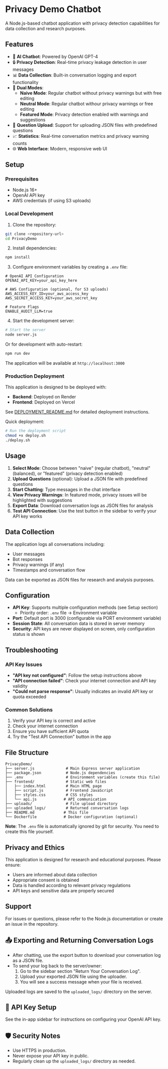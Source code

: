 # Privacy Demo Chatbot

A Node.js-based chatbot application with privacy detection capabilities for data collection and research purposes.

## Features

- 🤖 **AI Chatbot**: Powered by OpenAI GPT-4
- 🔒 **Privacy Detection**: Real-time privacy leakage detection in user messages
- 📊 **Data Collection**: Built-in conversation logging and export functionality
- 🎯 **Dual Modes**: 
  - **Naive Mode**: Regular chatbot without privacy warnings but with free editing
  - **Neutral Mode**: Regular chatbot withour privacy warnings or free editing
  - **Featured Mode**: Privacy detection enabled with warnings and suggestions
- 📁 **Question Upload**: Support for uploading JSON files with predefined questions
- 📈 **Statistics**: Real-time conversation metrics and privacy warning counts
- 🌐 **Web Interface**: Modern, responsive web UI

## Setup

### Prerequisites

- Node.js 16+
- OpenAI API key
- AWS credentials (if using S3 uploads)

### Local Development

1. Clone the repository:
```bash
git clone <repository-url>
cd PrivacyDemo
```

2. Install dependencies:
```bash
npm install
```

3. Configure environment variables by creating a `.env` file:
```env
# OpenAI API Configuration
OPENAI_API_KEY=your_api_key_here

# AWS Configuration (optional, for S3 uploads)
AWS_ACCESS_KEY_ID=your_aws_access_key
AWS_SECRET_ACCESS_KEY=your_aws_secret_key

# Feature Flags
ENABLE_AUDIT_LLM=true
```

4. Start the development server:
```bash
# Start the server
node server.js
```

Or for development with auto-restart:
```bash
npm run dev
```

The application will be available at `http://localhost:3000`

### Production Deployment

This application is designed to be deployed with:
- **Backend**: Deployed on Render
- **Frontend**: Deployed on Vercel

See [DEPLOYMENT_README.md](./DEPLOYMENT_README.md) for detailed deployment instructions.

Quick deployment:
```bash
# Run the deployment script
chmod +x deploy.sh
./deploy.sh
```

## Usage

1. **Select Mode**: Choose between "naive" (regular chatbot), "neutral" (balanced), or "featured" (privacy detection enabled)
2. **Upload Questions** (optional): Upload a JSON file with predefined questions
3. **Start Chatting**: Type messages in the chat interface
4. **View Privacy Warnings**: In featured mode, privacy issues will be highlighted with suggestions
5. **Export Data**: Download conversation logs as JSON files for analysis
6. **Test API Connection**: Use the test button in the sidebar to verify your API key works

## Data Collection

The application logs all conversations including:
- User messages
- Bot responses
- Privacy warnings (if any)
- Timestamps and conversation flow

Data can be exported as JSON files for research and analysis purposes.

## Configuration

- **API Key**: Supports multiple configuration methods (see Setup section)
  - Priority order: `.env` file → Environment variable
- **Port**: Default port is 3000 (configurable via PORT environment variable)
- **Session State**: All conversation data is stored in server memory
- **Security**: API keys are never displayed on screen, only configuration status is shown

## Troubleshooting

### API Key Issues
- **"API key not configured"**: Follow the setup instructions above
- **"API connection failed"**: Check your internet connection and API key validity
- **"Could not parse response"**: Usually indicates an invalid API key or quota exceeded

### Common Solutions
1. Verify your API key is correct and active
2. Check your internet connection
3. Ensure you have sufficient API quota
4. Try the "Test API Connection" button in the app

## File Structure

```
PrivacyDemo/
├── server.js              # Main Express server application
├── package.json           # Node.js dependencies
├── .env                   # Environment variables (create this file)
├── frontend/              # Static web files
│   ├── index.html         # Main HTML page
│   ├── script.js          # Frontend JavaScript
│   ├── styles.css         # CSS styles
│   └── api.js            # API communication
├── uploads/               # File upload directory
├── uploaded_logs/         # Returned conversation logs
├── README.md             # This file
└── Dockerfile            # Docker configuration (optional)
```

**Note**: The `.env` file is automatically ignored by git for security. You need to create this file yourself.

## Privacy and Ethics

This application is designed for research and educational purposes. Please ensure:
- Users are informed about data collection
- Appropriate consent is obtained
- Data is handled according to relevant privacy regulations
- API keys and sensitive data are properly secured

## Support

For issues or questions, please refer to the Node.js documentation or create an issue in the repository.

## 📤 Exporting and Returning Conversation Logs

- After chatting, use the export button to download your conversation log as a JSON file.
- To send your log back to the server/owner:
  1. Go to the sidebar section "Return Your Conversation Log".
  2. Upload your exported JSON file using the uploader.
  3. You will see a success message when your file is received.

Uploaded logs are saved to the `uploaded_logs/` directory on the server.

## 🔑 API Key Setup

See the in-app sidebar for instructions on configuring your OpenAI API key.

## 🛡️ Security Notes
- Use HTTPS in production.
- Never expose your API key in public.
- Regularly clean up the `uploaded_logs/` directory as needed. 